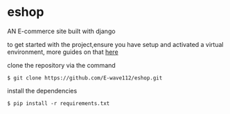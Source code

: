 # eshop
AN E-commerce site built with django

to get started with the project,ensure you have setup and activated a virtual environment, more guides on that [here](https://realpython.com/python-virtual-environments-a-primer/)

clone the repository via the command

```
$ git clone https://github.com/E-wave112/eshop.git
```
install the dependencies

```
$ pip install -r requirements.txt
```
